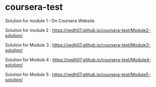 # coursera-test

Solution for module 1 : On Coursera Website

Solution for module 2 : https://vedh07.github.io/coursera-test/Module2-solution/

Solution for Module 3 : https://vedh07.github.io/coursera-test/Module3-solution/

Solution for Module 4 : https://vedh07.github.io/coursera-test/Module4-solution/

Solution for Module 5 : https://vedh07.github.io/coursera-test/Module5-solution/
